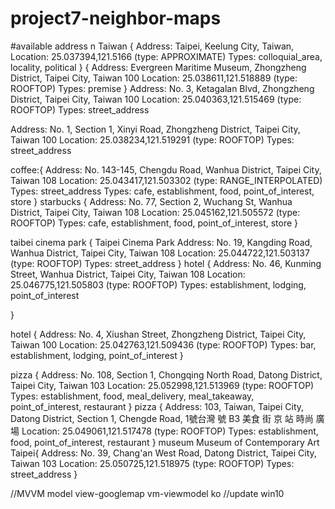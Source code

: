 # project7-neighbor-maps

#available address n Taiwan
{
  Address: Taipei, Keelung City, Taiwan,
  Location: 25.037394,121.5166 (type: APPROXIMATE)
  Types: colloquial_area, locality, political
}
{
  Address: Evergreen Maritime Museum, Zhongzheng District, Taipei City, Taiwan 100
Location: 25.038611,121.518889 (type: ROOFTOP)
Types: premise
}
Address: No. 3, Ketagalan Blvd, Zhongzheng District, Taipei City, Taiwan 100
Location: 25.040363,121.515469 (type: ROOFTOP)
Types: street_address

Address: No. 1, Section 1, Xinyi Road, Zhongzheng District, Taipei City, Taiwan 100
Location: 25.038234,121.519291 (type: ROOFTOP)
Types: street_address

coffee:{
  Address: No. 143-145, Chengdu Road, Wanhua District, Taipei City, Taiwan 108
Location: 25.043417,121.503302 (type: RANGE_INTERPOLATED)
Types: street_address
Types: cafe, establishment, food, point_of_interest, store
}
starbucks {
  Address: No. 77, Section 2, Wuchang St, Wanhua District, Taipei City, Taiwan 108
Location: 25.045162,121.505572 (type: ROOFTOP)
Types: cafe, establishment, food, point_of_interest, store
}

taibei cinema park {
  Taipei Cinema Park
  Address: No. 19, Kangding Road, Wanhua District, Taipei City, Taiwan 108
Location: 25.044722,121.503137 (type: ROOFTOP)
Types: street_address
}
hotel {
  Address: No. 46, Kunming Street, Wanhua District, Taipei City, Taiwan 108
Location: 25.046775,121.505803 (type: ROOFTOP)
Types: establishment, lodging, point_of_interest

}

hotel {
  Address: No. 4, Xiushan Street, Zhongzheng District, Taipei City, Taiwan 100
Location: 25.042763,121.509436 (type: ROOFTOP)
Types: bar, establishment, lodging, point_of_interest
}

pizza {
  Address: No. 108, Section 1, Chongqing North Road, Datong District, Taipei City, Taiwan 103
Location: 25.052998,121.513969 (type: ROOFTOP)
Types: establishment, food, meal_delivery, meal_takeaway, point_of_interest, restaurant
}
pizza {
  Address: 103, Taiwan, Taipei City, Datong District, Section 1, Chengde Road, 1號台灣 號 B3 美食 街 京 站 時尚 廣場
Location: 25.049061,121.517478 (type: ROOFTOP)
Types: establishment, food, point_of_interest, restaurant
}
museum Museum of Contemporary Art Taipei{
  Address: No. 39, Chang'an West Road, Datong District, Taipei City, Taiwan 103
Location: 25.050725,121.518975 (type: ROOFTOP)
Types: street_address
}

//MVVM
model
view-googlemap
vm-viewmodel ko
//update win10
